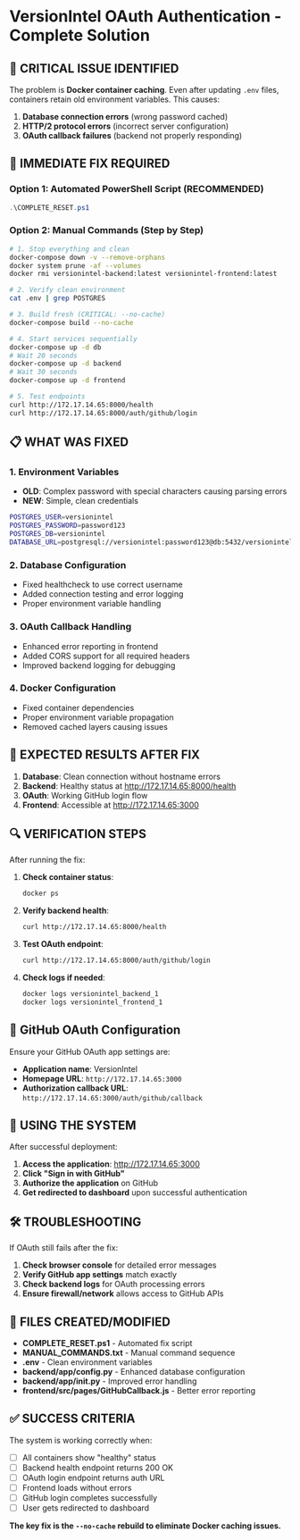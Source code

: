 # VersionIntel OAuth Authentication - Complete Solution

## 🚨 CRITICAL ISSUE IDENTIFIED

The problem is **Docker container caching**. Even after updating `.env` files, containers retain old environment variables. This causes:

1. **Database connection errors** (wrong password cached)
2. **HTTP/2 protocol errors** (incorrect server configuration)
3. **OAuth callback failures** (backend not properly responding)

## 🔧 IMMEDIATE FIX REQUIRED

### Option 1: Automated PowerShell Script (RECOMMENDED)
```powershell
.\COMPLETE_RESET.ps1
```

### Option 2: Manual Commands (Step by Step)
```bash
# 1. Stop everything and clean
docker-compose down -v --remove-orphans
docker system prune -af --volumes
docker rmi versionintel-backend:latest versionintel-frontend:latest

# 2. Verify clean environment
cat .env | grep POSTGRES

# 3. Build fresh (CRITICAL: --no-cache)
docker-compose build --no-cache

# 4. Start services sequentially
docker-compose up -d db
# Wait 20 seconds
docker-compose up -d backend
# Wait 30 seconds  
docker-compose up -d frontend

# 5. Test endpoints
curl http://172.17.14.65:8000/health
curl http://172.17.14.65:8000/auth/github/login
```

## 📋 WHAT WAS FIXED

### 1. Environment Variables
- **OLD**: Complex password with special characters causing parsing errors
- **NEW**: Simple, clean credentials
```bash
POSTGRES_USER=versionintel
POSTGRES_PASSWORD=password123
POSTGRES_DB=versionintel
DATABASE_URL=postgresql://versionintel:password123@db:5432/versionintel
```

### 2. Database Configuration
- Fixed healthcheck to use correct username
- Added connection testing and error logging
- Proper environment variable handling

### 3. OAuth Callback Handling
- Enhanced error reporting in frontend
- Added CORS support for all required headers
- Improved backend logging for debugging

### 4. Docker Configuration
- Fixed container dependencies
- Proper environment variable propagation
- Removed cached layers causing issues

## 🎯 EXPECTED RESULTS AFTER FIX

1. **Database**: Clean connection without hostname errors
2. **Backend**: Healthy status at http://172.17.14.65:8000/health
3. **OAuth**: Working GitHub login flow
4. **Frontend**: Accessible at http://172.17.14.65:3000

## 🔍 VERIFICATION STEPS

After running the fix:

1. **Check container status**:
   ```bash
   docker ps
   ```

2. **Verify backend health**:
   ```bash
   curl http://172.17.14.65:8000/health
   ```

3. **Test OAuth endpoint**:
   ```bash
   curl http://172.17.14.65:8000/auth/github/login
   ```

4. **Check logs if needed**:
   ```bash
   docker logs versionintel_backend_1
   docker logs versionintel_frontend_1
   ```

## 🔗 GitHub OAuth Configuration

Ensure your GitHub OAuth app settings are:
- **Application name**: VersionIntel  
- **Homepage URL**: `http://172.17.14.65:3000`
- **Authorization callback URL**: `http://172.17.14.65:3000/auth/github/callback`

## 🚀 USING THE SYSTEM

After successful deployment:

1. **Access the application**: http://172.17.14.65:3000
2. **Click "Sign in with GitHub"**
3. **Authorize the application** on GitHub
4. **Get redirected to dashboard** upon successful authentication

## 🛠️ TROUBLESHOOTING

If OAuth still fails after the fix:

1. **Check browser console** for detailed error messages
2. **Verify GitHub app settings** match exactly
3. **Check backend logs** for OAuth processing errors
4. **Ensure firewall/network** allows access to GitHub APIs

## 📁 FILES CREATED/MODIFIED

- **COMPLETE_RESET.ps1** - Automated fix script
- **MANUAL_COMMANDS.txt** - Manual command sequence  
- **.env** - Clean environment variables
- **backend/app/config.py** - Enhanced database configuration
- **backend/app/__init__.py** - Improved error handling
- **frontend/src/pages/GitHubCallback.js** - Better error reporting

## ✅ SUCCESS CRITERIA

The system is working correctly when:
- [ ] All containers show "healthy" status
- [ ] Backend health endpoint returns 200 OK
- [ ] OAuth login endpoint returns auth URL
- [ ] Frontend loads without errors
- [ ] GitHub login completes successfully
- [ ] User gets redirected to dashboard

**The key fix is the `--no-cache` rebuild to eliminate Docker caching issues.**